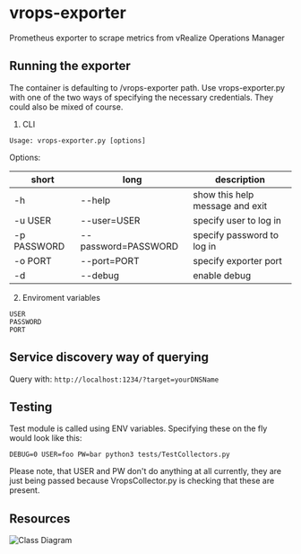 
# vrops-exporter
Prometheus exporter to scrape metrics from vRealize Operations Manager

## Running the exporter

The container is defaulting to /vrops-exporter path. Use vrops-exporter.py with one of the two ways of specifying the necessary credentials. They could also be mixed of course.

1. CLI

```
Usage: vrops-exporter.py [options]
```
Options:

short | long | description
--- | --- | ---
  -h | --help |           show this help message and exit
  -u USER | --user=USER | specify user to log in
  -p PASSWORD | --password=PASSWORD | specify password to log in
  -o PORT | --port=PORT | specify exporter port
  -d | --debug    |       enable debug


2. Enviroment variables

```
USER
PASSWORD
PORT
```

## Service discovery way of querying
Query with: ``http://localhost:1234/?target=yourDNSName``


## Testing
Test module is called using ENV variables. Specifying these on the fly would look like this:

```
DEBUG=0 USER=foo PW=bar python3 tests/TestCollectors.py
```

Please note, that USER and PW don't do anything at all currently, they are just being passed because VropsCollector.py is checking that these are present.

## Resources
![Class Diagram](http://www.plantuml.com/plantuml/proxy?src=https://raw.githubusercontent.com/christopherhans/uml/master/vrops-exporter.puml)
